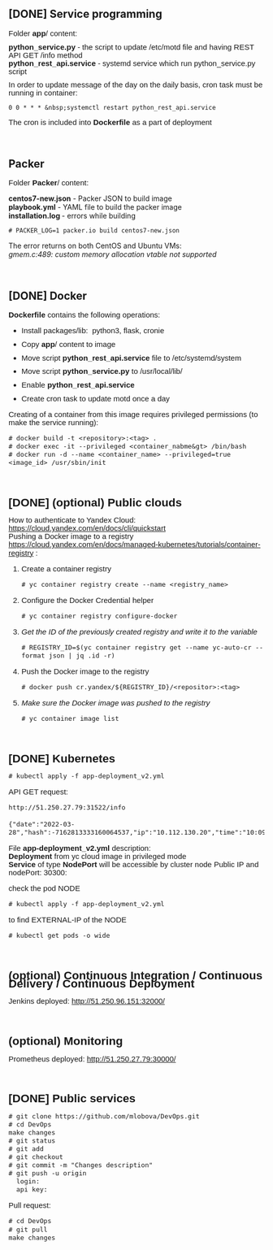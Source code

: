 ## [DONE] Service programming
<p style='margin-top:0in;margin-right:0in;margin-bottom:8.0pt;margin-left:0in;line-height:107%;font-size:15px;font-family:"Calibri",sans-serif;'>Folder <strong>app</strong>/ content:</p>
<p style='margin-top:0in;margin-right:0in;margin-bottom:8.0pt;margin-left:0in;line-height:107%;font-size:15px;font-family:"Calibri",sans-serif;'><strong>python_service.py</strong> - the script to update /etc/motd file and having REST API GET /info method<br><strong>python_rest_api.service</strong> - systemd service which run python_service.py script</p>
<p style='margin-top:0in;margin-right:0in;margin-bottom:8.0pt;margin-left:0in;line-height:107%;font-size:15px;font-family:"Calibri",sans-serif;'>In order to update message of the day on the daily basis, cron task must be running in container:<br><span style="font-size: 15px; line-height: 107%; font-family: Courier New, courier;"><em><span style="color: rgb(71, 85, 119);"></span></em></span></p>

    0 0 * * * &nbsp;systemctl restart python_rest_api.service

<p style='margin-top:0in;margin-right:0in;margin-bottom:8.0pt;margin-left:0in;line-height:107%;font-size:15px;font-family:"Calibri",sans-serif;'>The cron is included into <strong>Dockerfile </strong>as a part of deployment</p>
<p>&nbsp;</p>

## Packer
<p style='margin-top:0in;margin-right:0in;margin-bottom:8.0pt;margin-left:0in;line-height:107%;font-size:15px;font-family:"Calibri",sans-serif;'>Folder <strong>Packer</strong>/ content:</p>
<p><strong>centos7-new.json</strong> - Packer JSON to build image<br><strong>playbook.yml</strong> - YAML file to build the packer image<br><strong>installation.log&nbsp;</strong>- errors while building</p>
<p style='margin-top:0in;margin-right:0in;margin-bottom:8.0pt;margin-left:0in;line-height:107%;font-size:15px;font-family:"Calibri",sans-serif;'><em></em><em></em></p>

    # PACKER_LOG=1 packer.io build centos7-new.json

<p>The error returns on both CentOS and Ubuntu VMs:<br><em>gmem.c:489: custom memory allocation vtable not supported</em></p>
<p>&nbsp;</p>

## [DONE] Docker
<p style='margin-top:0in;margin-right:0in;margin-bottom:8.0pt;margin-left:0in;line-height:107%;font-size:15px;font-family:"Calibri",sans-serif;'><strong>Dockerfile&nbsp;</strong>contains the following operations:</p>
<div style='margin-top:0in;margin-right:0in;margin-bottom:8.0pt;margin-left:0in;line-height:107%;font-size:15px;font-family:"Calibri",sans-serif;'>
    <ul style="margin-bottom:0in;list-style-type: disc;">
        <li style='margin-top:0in;margin-right:0in;margin-bottom:8.0pt;margin-left:0in;line-height:107%;font-size:15px;font-family:"Calibri",sans-serif;'>Install packages/lib: &nbsp;python3, flask, cronie</li>
        <li style='margin-top:0in;margin-right:0in;margin-bottom:8.0pt;margin-left:0in;line-height:107%;font-size:15px;font-family:"Calibri",sans-serif;'>Copy <strong>app</strong>/ content to image</li>
        <li style='margin-top:0in;margin-right:0in;margin-bottom:8.0pt;margin-left:0in;line-height:107%;font-size:15px;font-family:"Calibri",sans-serif;'>Move script <strong>python_rest_api.service</strong> file to /etc/systemd/system</li>
        <li style='margin-top:0in;margin-right:0in;margin-bottom:8.0pt;margin-left:0in;line-height:107%;font-size:15px;font-family:"Calibri",sans-serif;'>Move<strong>&nbsp;</strong>script <strong>python_service.py</strong> to /usr/local/lib/</li>
        <li style='margin-top:0in;margin-right:0in;margin-bottom:8.0pt;margin-left:0in;line-height:107%;font-size:15px;font-family:"Calibri",sans-serif;'>Enable <strong>python_rest_api.service</strong></li>
        <li style='margin-top:0in;margin-right:0in;margin-bottom:8.0pt;margin-left:0in;line-height:107%;font-size:15px;font-family:"Calibri",sans-serif;'>Create cron task to update motd once a day</li>
    </ul>
    <p>Creating of a container from this image requires privileged permissions (to make the service running):</p>
    
    # docker build -t <repository>:<tag> .
    # docker exec -it --privileged <container_nabme&gt> /bin/bash
    # docker run -d --name <container_name> --privileged=true <image_id> /usr/sbin/init
    
<p>&nbsp;</p>
  
## [DONE] (optional) Public clouds
<p>How to authenticate to Yandex Cloud: <a href="https://cloud.yandex.com/en/docs/cli/quickstart">https://cloud.yandex.com/en/docs/cli/quickstart</a><br /> Pushing a Docker image to a registry <a href="https://cloud.yandex.com/en/docs/managed-kubernetes/tutorials/container-registry">https://cloud.yandex.com/en/docs/managed-kubernetes/tutorials/container-registry</a> :</p>
<ol>
<li>Create a container registry<br /> <em></em></li>
    
    # yc container registry create --name <registry_name>
    
<li>Configure the Docker Credential helper<em><br /></em></li>
    
    # yc container registry configure-docker
    
<li><em>Get the ID of the previously created registry and write it to the variable<br /></em></li>
    
    # REGISTRY_ID=$(yc container registry get --name yc-auto-cr --format json | jq .id -r)
    
<li>Push the Docker image to the registry<em><br /></em></li>
    
    # docker push cr.yandex/${REGISTRY_ID}/<repositor>:<tag>
    
<li><em>Make sure the Docker image was pushed to the registry<br /></em><em></em></li>
    
    # yc container image list
    
</ol>
<p>&nbsp;</p>

## [DONE] Kubernetes
    
    # kubectl apply -f app-deployment_v2.yml
    
<p> API GET request: </p>
    
    http://51.250.27.79:31522/info
    	
    {"date":"2022-03-28","hash":-7162813333160064537,"ip":"10.112.130.20","time":"10:09:54.148635"}
    

<p>File <strong>app-deployment_v2.yml</strong> description:<br /> <strong>Deployment</strong> from yc cloud image in privileged mode<br /> <strong>Service</strong> of type <strong>NodePort</strong> will be accessible by cluster node Public IP and nodePort: 30300:<br /></p>
check the pod NODE
    
    # kubectl apply -f app-deployment_v2.yml
to find EXTERNAL-IP of the NODE
    
    # kubectl get pods -o wide
<p>&nbsp;</p>
    
## (optional) Continuous Integration / Continuous Delivery / Continuous Deployment
Jenkins deployed: http://51.250.96.151:32000/
<p>&nbsp;</p>
    
    
## (optional) Monitoring
Prometheus deployed: http://51.250.27.79:30000/
<p>&nbsp;</p>
    
    
## [DONE] Public services
    # git clone https://github.com/mlobova/DevOps.git
    # cd DevOps
    make changes
    # git status
    # git add
    # git checkout
    # git commit -m "Changes description"
    # git push -u origin
      login:
      api key:

<p>Pull request:</p>

    # cd DevOps
    # git pull
    make changes
